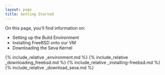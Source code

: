 ```yaml
---
layout: page
title: Getting Started
---
```


On this page, you'll find information on:

  * Setting up the Build Environment
  * Installing FreeBSD onto our VM
  * Downloading the Seva Kernel

{% include_relative _environment.md %}
{% include_relative _downloading_freebsd.md %}
{% include_relative _installing-freebsd.md %}
{% include_relative _download_seva.md %}